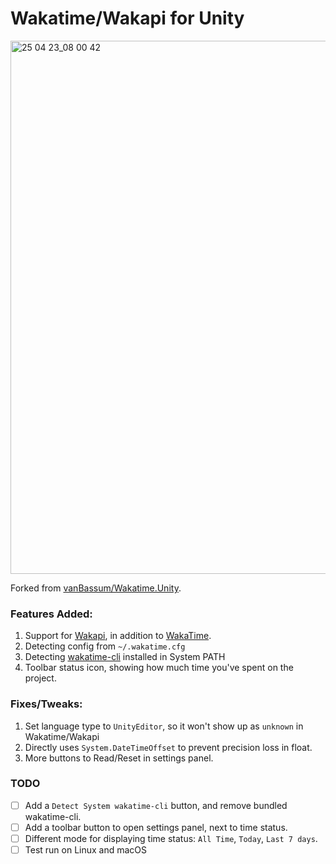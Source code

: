 # Wakatime/Wakapi for Unity

<img width="853" alt="25 04 23_08 00 42" src="https://github.com/user-attachments/assets/231661e9-2419-4c18-a9b7-2fa96606a048" />

Forked from [vanBassum/Wakatime.Unity](https://github.com/vanBassum/Wakatime.Unity).

### Features Added:
1. Support for [Wakapi](https://github.com/muety/wakapi), in addition to [WakaTime](https://wakatime.com/).
2. Detecting config from `~/.wakatime.cfg`
3. Detecting [wakatime-cli](https://github.com/wakatime/wakatime-cli) installed in System PATH
5. Toolbar status icon, showing how much time you've spent on the project.

### Fixes/Tweaks:
1. Set language type to `UnityEditor`, so it won't show up as `unknown` in Wakatime/Wakapi
2. Directly uses `System.DateTimeOffset` to prevent precision loss in float.
3. More buttons to Read/Reset in settings panel.

### TODO
- [ ] Add a `Detect System wakatime-cli` button, and remove bundled wakatime-cli.
- [ ] Add a toolbar button to open settings panel, next to time status.
- [ ] Different mode for displaying time status: `All Time`, `Today`, `Last 7 days`.
- [ ] Test run on Linux and macOS
